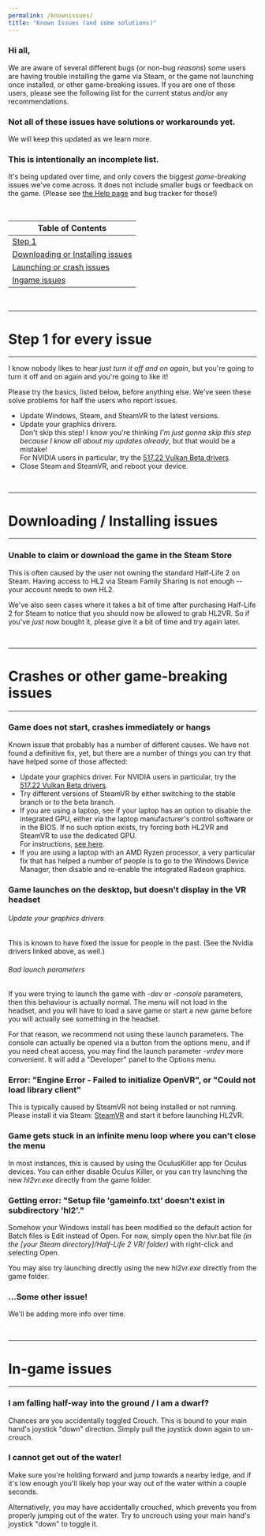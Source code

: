 ```yaml
---
permalink: /knownissues/
title: "Known Issues (and some solutions)"
---
```


### Hi all,

We are aware of several different bugs (or non-bug *reasons*) some users are having trouble installing the game via Steam, or the game not launching once installed, or other game-breaking issues. If you are one of those users, please see the following list for the current status and/or any recommendations.

### **Not all of these issues have solutions or workarounds yet.**  
We will keep this updated as we learn more.

### This is intentionally an incomplete list.  
It's being updated over time, and only covers the biggest *game-breaking* issues we've come across.
It does not include smaller bugs or feedback on the game. (Please see [the Help page](help/#reporting-bugs) and bug tracker for those!)

<br />

| Table of Contents  |
| ------------- |
| [Step 1](#step-1-for-every-issue)  |
| [Downloading or Installing issues](#downloading--installing-issues  )  |
| [Launching or crash issues](#crashes-or-other-game-breaking-issues)  |
| [Ingame issues](#ingame-issues)   |

<br />

---

# Step 1 for every issue

---

I know nobody likes to hear *just turn it off and on again*, but you're going to turn it off and on again and you're going to like it!

Please try the basics, listed below, before anything else. We've seen these solve problems for half the users who report issues.

- Update Windows, Steam, and SteamVR to the latest versions.  
- Update your graphics drivers.  
  Don't skip this step! I know you're thinking *I'm just gonna skip this step because I know all about my updates already*, but that would be a mistake!  
  For NVIDIA users in particular, try the [517.22 Vulkan Beta drivers](https://developer.nvidia.com/vulkan-beta-51722-windows).
- Close Steam and SteamVR, and reboot your device.

<br />

---

# Downloading / Installing issues

---

### Unable to claim or download the game in the Steam Store

This is often caused by the user not owning the standard Half-Life 2 on Steam. Having access to HL2 via Steam Family Sharing is not enough -- your account needs to own HL2.

We've also seen cases where it takes a bit of time after purchasing Half-Life 2 for Steam to notice that you should now be allowed to grab HL2VR. So if you've *just now* bought it, please give it a bit of time and try again later.

<br />

---

# Crashes or other game-breaking issues

---

### Game does not start, crashes immediately or hangs

Known issue that probably has a number of different causes. We have not found a definitive fix, yet, but there are a number of things you can try that have helped some of those affected:

- Update your graphics driver. For NVIDIA users in particular, try the [517.22 Vulkan Beta drivers](https://developer.nvidia.com/vulkan-beta-51722-windows).
- Try different versions of SteamVR by either switching to the stable branch or to the beta branch.
- If you are using a laptop, see if your laptop has an option to disable the integrated GPU, either via the laptop manufacturer's control software or in the BIOS. If no such option exists, try forcing both HL2VR and SteamVR to use the dedicated GPU.  
  For instructions, [see here](https://www.windowsdigitals.com/force-chrome-firefox-game-to-use-nvidia-gpu-integrated-graphics/).
- If you are using a laptop with an AMD Ryzen processor, a very particular fix that has helped a number of people is to go to the Windows Device Manager, then disable and re-enable the integrated Radeon graphics.

### Game launches on the desktop, but doesn't display in the VR headset

###### Update your graphics drivers

This is known to have fixed the issue for people in the past. (See the Nvidia drivers linked above, as well.)

###### Bad launch parameters
If you were trying to launch the game with *-dev* or *-console* parameters, then this behaviour is actually normal. The menu will not load in the headset, and you will have to load a save game or start a new game before you will actually see something in the headset.

For that reason, we recommend not using these launch parameters. The console can actually be opened via a button from the options menu, and if you need cheat access, you may find the launch parameter *-vrdev* more convenient. It will add a "Developer" panel to the Options menu.


### Error: "Engine Error - Failed to initialize OpenVR", or "Could not load library client"

This is typically caused by SteamVR not being installed or not running. Please install it via Steam: [SteamVR](https://store.steampowered.com/app/250820/SteamVR/) and start it before launching HL2VR.


### Game gets stuck in an infinite menu loop where you can't close the menu

In most instances, this is caused by using the OculusKiller app for Oculus devices. You can either disable Oculus Killer, or you can try launching the new *hl2vr.exe* directly from the game folder.


### Getting error: "Setup file 'gameinfo.txt' doesn't exist in subdirectory 'hl2'."

Somehow your Windows install has been modified so the default action for Batch files is Edit instead of Open. For now, simply open the hlvr.bat file *(in the [your Steam directory]/Half-Life 2 VR/ folder)* with right-click and selecting Open.

You may also try launching directly using the new *hl2vr.exe* directly from the game folder.

### ...Some other issue!

We'll be adding more info over time.

<br />

---

# In-game issues

---

### I am falling half-way into the ground / I am a dwarf?

Chances are you accidentally toggled Crouch. This is bound to your main hand's joystick "down" direction. Simply pull the joystick down again to un-crouch.


### I cannot get out of the water!

Make sure you're holding forward and jump towards a nearby ledge, and if it's low enough you'll likely hop your way out of the water within a couple seconds.

Alternatively, you may have accidentally crouched, which prevents you from properly jumping out of the water. Try to uncrouch using your main hand's joystick "down" to toggle it.
